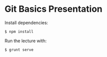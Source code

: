 # Git Basics Presentation

Install dependencies:

    $ npm install

Run the lecture with:

    $ grunt serve
